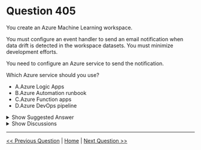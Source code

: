 # Question 405

You create an Azure Machine Learning workspace.

You must configure an event handler to send an email notification when data drift is detected in the workspace datasets. You must minimize development efforts.

You need to configure an Azure service to send the notification.

Which Azure service should you use?

- A.Azure Logic Apps
- B.Azure Automation runbook
- C.Azure Function apps
- D.Azure DevOps pipeline

<details>
  <summary>Show Suggested Answer</summary>

<strong>A</strong><br>

</details>

<details>
  <summary>Show Discussions</summary>

<blockquote><p><strong>Lion007</strong> <code>(Sun 30 Jun 2024 20:31)</code> - <em>Upvotes: 1</em></p><p>A is correct.

Azure Logic Apps: Azure Logic Apps is an ideal choice for setting up automated workflows, like sending email notifications in response to specific triggers or events. In this case, an event handler can be configured in Azure Logic Apps to monitor data drift in Azure Machine Learning workspace datasets. When data drift is detected, the logic app can automatically send an email notification. This approach is efficient and requires minimal development effort, aligning with the requirement to minimize development efforts.

Azure Automation runbook: operations management and process automation within Azure environments. They are not the most direct or efficient method for setting up email notifications in response to data drift events in Azure Machine Learning.

Azure Function apps: could technically be used to detect data drift and send email notifications, it would require more development effort compared to using Azure Logic Apps.

Azure DevOps pipeline: primarily used for CI/CD processes, not typically used for monitoring data drift or sending email notifications.</p></blockquote>

<blockquote><p><strong>Kvcper333</strong> <code>(Thu 12 Oct 2023 08:31)</code> - <em>Upvotes: 1</em></p><p>imo correct</p></blockquote>

</details>

---

[<< Previous Question](question_404.md) | [Home](../index.md) | [Next Question >>](question_406.md)
